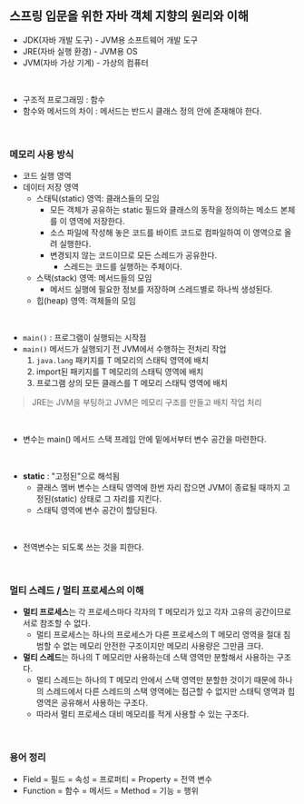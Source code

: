 ## 스프링 입문을 위한 자바 객체 지향의 원리와 이해

- JDK(자바 개발 도구) - JVM용 소프트웨어 개발 도구
- JRE(자바 실행 환경) - JVM용 OS
- JVM(자바 가상 기계) - 가상의 컴퓨터

<br>

- 구조적 프로그래밍 : 함수
- 함수와 메서드의 차이 : 메서드는 반드시 클래스 정의 안에 존재해야 한다.

<br>

### 메모리 사용 방식

- 코드 실행 영역
- 데이터 저장 영역 
  - 스태틱(static) 영역: 클래스들의 모임
    - 모든 객체가 공유하는 static 필드와 클래스의 동작을 정의하는 메소드 본체를 이 영역에 저장한다.
    - 소스 파일에 작성해 놓은 코드를 바이트 코드로 컴파일하여 이 영역으로 올려 실행한다.
    - 변경되지 않는 코드이므로 모든 스레드가 공유한다.
      - 스레드는 코드를 실행하는 주체이다. 
  - 스택(stack) 영역: 메서드들의 모임
    - 메서드 실행에 필요한 정보를 저장하며 스레드별로 하나씩 생성된다.
  - 힙(heap) 영역: 객체들의 모임

<br>

- `main()` : 프로그램이 실행되는 시작점
- `main()` 메서드가 실행되기 전 JVM에서 수행하는 전처리 작업
  1. `java.lang` 패키지를 T 메모리의 스태틱 영역에 배치
  2. import된 패키지를 T 메모리의 스태틱 영역에 배치
  3. 프로그램 상의 모든 클래스를 T 메모리 스태틱 영역에 배치

> JRE는 JVM을 부팅하고 JVM은 메모리 구조를 만들고 배치 작업 처리

<br>

- 변수는 main() 메서드 스택 프레임 안에 밑에서부터 변수 공간을 마련한다. 

<br> 

- **static** : "고정된"으로 해석됨
  - 클래스 멤버 변수는 스태틱 영역에 한번 자리 잡으면 JVM이 종료될 때까지 고정된(static) 상태로 그 자리를 지킨다.
  - 스태틱 영역에 변수 공간이 할당된다.

<br>

- 전역변수는 되도록 쓰는 것을 피한다.

<br>

### 멀티 스레드 / 멀티 프로세스의 이해

- **멀티 프로세스**는 각 프로세스마다 각자의 T 메모리가 있고 각자 고유의 공간이므로 서로 참조할 수 없다.
  - 멀티 프로세스는 하나의 프로세스가 다른 프로세스의 T 메모리 영역을 절대 침범할 수 없는 메모리 안전한 구조이지만 메모리 사용량은 그만큼 크다.
- **멀티 스레드**는 하나의 T 메모리만 사용하는데 스택 영역만 분할해서 사용하는 구조다.
  - 멀티 스레드는 하나의 T 메모리 안에서 스택 영역만 분할한 것이기 때문에 하나의 스레드에서 다른 스레드의 스택 영역에는 접근할 수 없지만 스태틱 영역과 힙 영역은 공유해서 사용하는 구조다.
  - 따라서 멀티 프로세스 대비 메모리를 적게 사용할 수 있는 구조다.

<br>

### 용어 정리 

- Field = 필드 = 속성 = 프로퍼티 = Property = 전역 변수 
- Function = 함수 = 메서드 = Method = 기능 = 행위